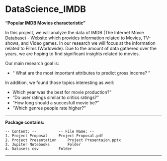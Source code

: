 # DataScience_IMDB

**“Popular IMDB Movies characteristic”**

In this project, we will analyze the data of IMDB (The Internet Movie Database) -
Website which provides information related to Movies, TV-shows, and Video games.
In our research we will focus at the information related to Films (Worldwide).
Due to the amount of data gathered over the years, we are hoping to find significant insights related to movies.

Our main research goal is:
- “ What are the most important attributes to predict gross income? ”

In addition, we found those topics interesting as well:
- Which year was the best for movie production?”
- “Do user ratings similar to critics ratings?”
- “How long should a succesfull movie be?”
- ”Which genres people rate higher?”

---------------------------------------------------------

**Package contains:**

	-- Content: --			-- File Name: --
	1. Project Proposal		Project Proposal.pdf
	2. Project Presentation		Project Presentaion.pptx
	3. Jupiter Notebooks		Folder
	4. Datasets csv			Folder

---------------------------------------------------------
